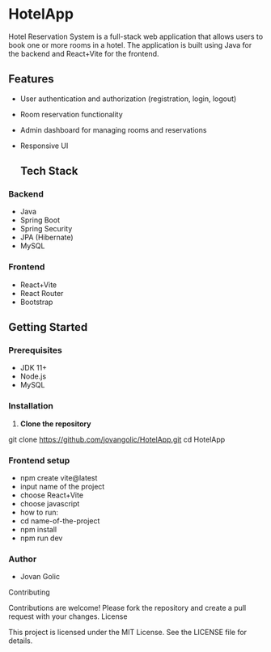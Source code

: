 # HotelApp
Hotel Reservation System is a full-stack web application that allows users to book one or more rooms in a hotel. The application is built using Java for the backend and React+Vite for the frontend.
## Features

- User authentication and authorization (registration, login, logout)
- Room reservation functionality
- Admin dashboard for managing rooms and reservations
- Responsive UI


  ## Tech Stack

### Backend

- Java
- Spring Boot
- Spring Security
- JPA (Hibernate)
- MySQL

### Frontend

- React+Vite
- React Router
- Bootstrap


## Getting Started

### Prerequisites

- JDK 11+
- Node.js
- MySQL

### Installation

1. **Clone the repository**


git clone https://github.com/jovangolic/HotelApp.git
cd HotelApp

### Frontend setup
- npm create vite@latest
- input name of the project
- choose React+Vite
- choose javascript
- how to run:
- cd name-of-the-project
- npm install
- npm run dev

### Author
- Jovan Golic

Contributing

Contributions are welcome! Please fork the repository and create a pull request with your changes.
License

This project is licensed under the MIT License. See the LICENSE file for details.
